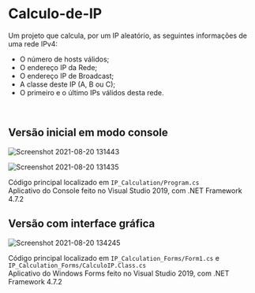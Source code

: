 # Calculo-de-IP
Um projeto que calcula, por um IP aleatório, as seguintes informações de uma rede IPv4:
<ul>
    <li>O número de hosts válidos;
    <li>O endereço IP da Rede;
    <li>O endereço IP de Broadcast;
    <li>A classe deste IP (A, B ou C);
    <li>O primeiro e o último IPs válidos desta rede.
</ul><br>

## Versão inicial em modo console
![Screenshot 2021-08-20 131443](https://user-images.githubusercontent.com/62625567/130264345-13b28061-3858-4875-9c4d-e54c5e82508d.png)

![Screenshot 2021-08-20 131435](https://user-images.githubusercontent.com/62625567/130264425-de75ddf1-e3b0-4c63-a3a7-5149d46513b3.png)

Código principal localizado em `IP_Calculation/Program.cs`<br>
Aplicativo do Console feito no Visual Studio 2019, com .NET Framework 4.7.2 <br>

## Versão com interface gráfica
![Screenshot 2021-08-20 134245](https://user-images.githubusercontent.com/62625567/130266114-5679110b-6eda-4d42-b26d-cb3c31a895d2.png)

Código principal localizado em `IP_Calculation_Forms/Form1.cs` e `IP_Calculation_Forms/CalculoIP.Class.cs` <br>
Aplicativo do Windows Forms feito no Visual Studio 2019, com .NET Framework 4.7.2
